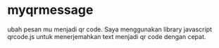 # myqrmessage
ubah pesan mu menjadi qr code. Saya menggunakan library javascript qrcode.js untuk menerjemahkan text menjadi qr code dengan cepat.
